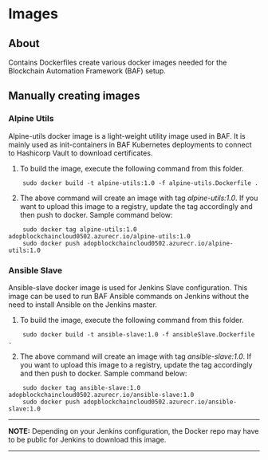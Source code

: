 # Images

## About
Contains Dockerfiles create various docker images needed for the Blockchain Automation Framework (BAF) setup.

## Manually creating images ##

### Alpine Utils ###

Alpine-utils docker image is a light-weight utility image used in BAF. It is mainly used as init-containers in BAF Kubernetes deployments to connect to Hashicorp Vault to download certificates.

1. To build the image, execute the following command from this folder. 
```
	sudo docker build -t alpine-utils:1.0 -f alpine-utils.Dockerfile .

```
2. The above command will create an image with tag *alpine-utils:1.0*. If you want to upload this image to a registry, update the tag accordingly and then push to docker. Sample command below:
```
	sudo docker tag alpine-utils:1.0 adopblockchaincloud0502.azurecr.io/alpine-utils:1.0
	sudo docker push adopblockchaincloud0502.azurecr.io/alpine-utils:1.0
```

### Ansible Slave ###

Ansible-slave docker image is used for Jenkins Slave configuration. This image can be used to run BAF Ansible commands on Jenkins without the need to install Ansible on the Jenkins master.

1. To build the image, execute the following command from this folder. 
```
	sudo docker build -t ansible-slave:1.0 -f ansibleSlave.Dockerfile .

```
2. The above command will create an image with tag *ansible-slave:1.0*. If you want to upload this image to a registry, update the tag accordingly and then push to docker. Sample command below:
```
	sudo docker tag ansible-slave:1.0 adopblockchaincloud0502.azurecr.io/ansible-slave:1.0
	sudo docker push adopblockchaincloud0502.azurecr.io/ansible-slave:1.0
```

---
**NOTE:** Depending on your Jenkins configuration, the Docker repo may have to be public for Jenkins to download this image.

---